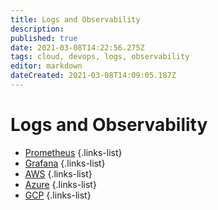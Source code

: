 ```yaml
---
title: Logs and Observability
description: 
published: true
date: 2021-03-08T14:22:56.275Z
tags: cloud, devops, logs, observability
editor: markdown
dateCreated: 2021-03-08T14:09:05.187Z
---
```


# Logs and Observability
- [Prometheus](/training/cloud_and_devops/tbd)
{.links-list}
- [Grafana](/training/cloud_and_devops/tbd)
{.links-list}
- [AWS](/training/cloud_and_devops/logs_and_observability/aws)
{.links-list}
- [Azure](/training/cloud_and_devops/logs_and_observability/azure)
{.links-list}
- [GCP](/training/cloud_and_devops/logs_and_observability/gcp)
{.links-list}